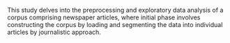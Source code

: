 This study delves into the preprocessing and exploratory data analysis of a corpus comprising newspaper articles, where initial phase involves constructing the corpus by loading and segmenting the data into individual articles by journalistic approach.
